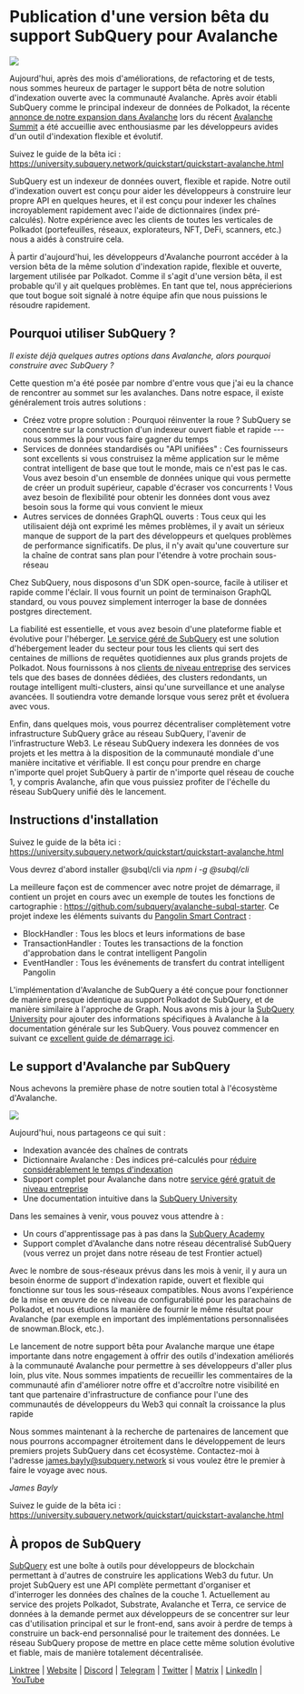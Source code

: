 # Publication d'une version bêta du support SubQuery pour Avalanche

![](https://miro.medium.com/max/1400/1*BiJaESR69-vDimBJmXhQvw.png)

Aujourd'hui, après des mois d'améliorations, de refactoring et de tests, nous sommes heureux de partager le support bêta de notre solution d'indexation ouverte avec la communauté Avalanche. Après avoir établi SubQuery comme le principal indexeur de données de Polkadot, la récente [annonce de notre expansion dans Avalanche](./20220321-avalache.md) lors du récent [Avalanche Summit](https://www.avalanchesummit.com/agenda) a été accueillie avec enthousiasme par les développeurs avides d'un outil d'indexation flexible et évolutif.

Suivez le guide de la bêta ici : https://university.subquery.network/quickstart/quickstart-avalanche.html

SubQuery est un indexeur de données ouvert, flexible et rapide. Notre outil d'indexation ouvert est conçu pour aider les développeurs à construire leur propre API en quelques heures, et il est conçu pour indexer les chaînes incroyablement rapidement avec l'aide de dictionnaires (index pré-calculés). Notre expérience avec les clients de toutes les verticales de Polkadot (portefeuilles, réseaux, explorateurs, NFT, DeFi, scanners, etc.) nous a aidés à construire cela.

À partir d'aujourd'hui, les développeurs d'Avalanche pourront accéder à la version bêta de la même solution d'indexation rapide, flexible et ouverte, largement utilisée par Polkadot. Comme il s'agit d'une version bêta, il est probable qu'il y ait quelques problèmes. En tant que tel, nous apprécierions que tout bogue soit signalé à notre équipe afin que nous puissions le résoudre rapidement.

## Pourquoi utiliser SubQuery ?

_Il existe déjà quelques autres options dans Avalanche, alors pourquoi construire avec SubQuery ?_

Cette question m'a été posée par nombre d'entre vous que j'ai eu la chance de rencontrer au sommet sur les avalanches. Dans notre espace, il existe généralement trois autres solutions :

- Créez votre propre solution : Pourquoi réinventer la roue ? SubQuery se concentre sur la construction d'un indexeur ouvert fiable et rapide --- nous sommes là pour vous faire gagner du temps
- Services de données standardisés ou "API unifiées" : Ces fournisseurs sont excellents si vous construisez la même application sur le même contrat intelligent de base que tout le monde, mais ce n'est pas le cas. Vous avez besoin d'un ensemble de données unique qui vous permette de créer un produit supérieur, capable d'écraser vos concurrents ! Vous avez besoin de flexibilité pour obtenir les données dont vous avez besoin sous la forme qui vous convient le mieux
- Autres services de données GraphQL ouverts : Tous ceux qui les utilisaient déjà ont exprimé les mêmes problèmes, il y avait un sérieux manque de support de la part des développeurs et quelques problèmes de performance significatifs. De plus, il n'y avait qu'une couverture sur la chaîne de contrat sans plan pour l'étendre à votre prochain sous-réseau

Chez SubQuery, nous disposons d'un SDK open-source, facile à utiliser et rapide comme l'éclair. Il vous fournit un point de terminaison GraphQL standard, ou vous pouvez simplement interroger la base de données postgres directement.

La fiabilité est essentielle, et vous avez besoin d'une plateforme fiable et évolutive pour l'héberger. [Le service géré de SubQuery](https://subquery.network/managedservices) est une solution d'hébergement leader du secteur pour tous les clients qui sert des centaines de millions de requêtes quotidiennes aux plus grands projets de Polkadot. Nous fournissons à nos [clients de niveau entreprise](./20211228-enterprise-hosted.md) des services tels que des bases de données dédiées, des clusters redondants, un routage intelligent multi-clusters, ainsi qu'une surveillance et une analyse avancées. Il soutiendra votre demande lorsque vous serez prêt et évoluera avec vous.

Enfin, dans quelques mois, vous pourrez décentraliser complètement votre infrastructure SubQuery grâce au réseau SubQuery, l'avenir de l'infrastructure Web3. Le réseau SubQuery indexera les données de vos projets et les mettra à la disposition de la communauté mondiale d'une manière incitative et vérifiable. Il est conçu pour prendre en charge n'importe quel projet SubQuery à partir de n'importe quel réseau de couche 1, y compris Avalanche, afin que vous puissiez profiter de l'échelle du réseau SubQuery unifié dès le lancement.

## Instructions d'installation

Suivez le guide de la bêta ici : https://university.subquery.network/quickstart/quickstart-avalanche.html

Vous devrez d'abord installer @subql/cli via *npm i -g @subql/cli*

La meilleure façon est de commencer avec notre projet de démarrage, il contient un projet en cours avec un exemple de toutes les fonctions de cartographie : https://github.com/subquery/avalanche-subql-starter. Ce projet indexe les éléments suivants du [Pangolin Smart Contract](https://snowtrace.io/token/0x60781c2586d68229fde47564546784ab3faca982) :

- BlockHandler : Tous les blocs et leurs informations de base
- TransactionHandler : Toutes les transactions de la fonction d'approbation dans le contrat intelligent Pangolin
- EventHandler : Tous les événements de transfert du contrat intelligent Pangolin

L'implémentation d'Avalanche de SubQuery a été conçue pour fonctionner de manière presque identique au support Polkadot de SubQuery, et de manière similaire à l'approche de Graph. Nous avons mis à jour la [SubQuery University](https://university.subquery.network/build/introduction.html) pour ajouter des informations spécifiques à Avalanche à la documentation générale sur les SubQuery. Vous pouvez commencer en suivant ce [excellent guide de démarrage ici](https://university.subquery.network/quickstart/quickstart-avalanche.html).

## Le support d'Avalanche par SubQuery

Nous achevons la première phase de notre soutien total à l'écosystème d'Avalanche.

![](https://miro.medium.com/max/1400/0*GUKZJfJCz1nB_3zc)

Aujourd'hui, nous partageons ce qui suit :

- Indexation avancée des chaînes de contrats
- Dictionnaire Avalanche : Des indices pré-calculés pour [réduire considérablement le temps d'indexation](./20210630-SubQuery-Just-Got-a-lot-Faster-with-the-Dictionary.md)
- Support complet pour Avalanche dans notre [service géré gratuit de niveau entreprise](./20211228-enterprise-hosted.md)
- Une documentation intuitive dans la [SubQuery University](https://university.subquery.network/)

Dans les semaines à venir, vous pouvez vous attendre à :

- Un cours d'apprentissage pas à pas dans la [SubQuery Academy](./20211018-subquery-launches-the-subquery-academy.md)
- Support complet d'Avalanche dans notre réseau décentralisé SubQuery (vous verrez un projet dans notre réseau de test Frontier actuel)

Avec le nombre de sous-réseaux prévus dans les mois à venir, il y aura un besoin énorme de support d'indexation rapide, ouvert et flexible qui fonctionne sur tous les sous-réseaux compatibles. Nous avons l'expérience de la mise en œuvre de ce niveau de configurabilité pour les parachains de Polkadot, et nous étudions la manière de fournir le même résultat pour Avalanche (par exemple en important des implémentations personnalisées de snowman.Block, etc.).

Le lancement de notre support bêta pour Avalanche marque une étape importante dans notre engagement à offrir des outils d'indexation améliorés à la communauté Avalanche pour permettre à ses développeurs d'aller plus loin, plus vite. Nous sommes impatients de recueillir les commentaires de la communauté afin d'améliorer notre offre et d'accroître notre visibilité en tant que partenaire d'infrastructure de confiance pour l'une des communautés de développeurs du Web3 qui connaît la croissance la plus rapide

Nous sommes maintenant à la recherche de partenaires de lancement que nous pourrons accompagner étroitement dans le développement de leurs premiers projets SubQuery dans cet écosystème. Contactez-moi à l'adresse james.bayly@subquery.network si vous voulez être le premier à faire le voyage avec nous.

_James Bayly_

Suivez le guide de la bêta ici : https://university.subquery.network/quickstart/quickstart-avalanche.html

## À propos de SubQuery

[SubQuery](https://subquery.network/) est une boîte à outils pour développeurs de blockchain permettant à d'autres de construire les applications Web3 du futur. Un projet SubQuery est une API complète permettant d'organiser et d'interroger les données des chaînes de la couche 1. Actuellement au service des projets Polkadot, Substrate, Avalanche et Terra, ce service de données à la demande permet aux développeurs de se concentrer sur leur cas d'utilisation principal et sur le front-end, sans avoir à perdre de temps à construire un back-end personnalisé pour le traitement des données. Le réseau SubQuery propose de mettre en place cette même solution évolutive et fiable, mais de manière totalement décentralisée.

​​[Linktree](https://linktr.ee/subquerynetwork) | [Website](https://subquery.network/) | [Discord](https://discord.com/invite/78zg8aBSMG) | [Telegram](https://t.me/subquerynetwork) | [Twitter](https://twitter.com/subquerynetwork) | [Matrix](https://matrix.to/#/#subquery:matrix.org) | [LinkedIn](https://www.linkedin.com/company/subquery) | [YouTube](https://www.youtube.com/channel/UCi1a6NUUjegcLHDFLr7CqLw)
